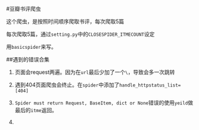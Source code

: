 #豆瓣书评爬虫

这个爬虫，是按照时间顺序爬取书评，每次爬取5篇

每次爬取5篇，通过`setting.py`中的`CLOSESPIDER_ITMECOUNT`设定

用`basicspider`来写。

##遇到的错误合集

1. 页面会request两遍。因为在`url`最后少加了一个`\`，导致会多一次跳转

2. 遇到404页面爬虫会终止。在`spider`中添加了`handle_httpstatus_list=[404]`

3. `Spider must return Request, BaseItem, dict or None`错误的使用`yeild`做最后的`itme`返回。

4. 